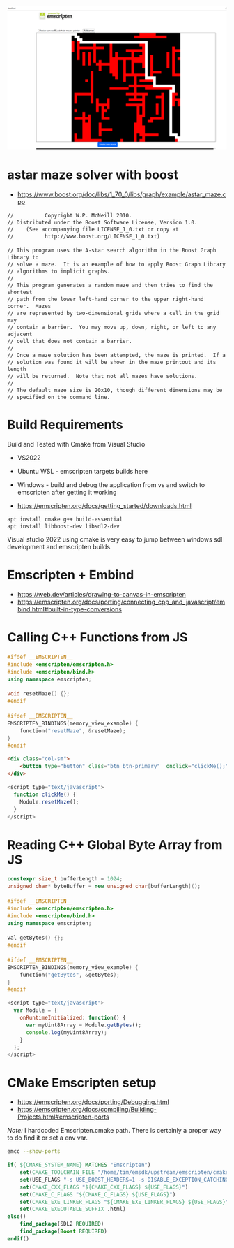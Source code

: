 ![screenshot](images/maze_solved.png)

# astar maze solver with boost

- https://www.boost.org/doc/libs/1_70_0/libs/graph/example/astar_maze.cpp

```
//          Copyright W.P. McNeill 2010.
// Distributed under the Boost Software License, Version 1.0.
//    (See accompanying file LICENSE_1_0.txt or copy at
//          http://www.boost.org/LICENSE_1_0.txt)

// This program uses the A-star search algorithm in the Boost Graph Library to
// solve a maze.  It is an example of how to apply Boost Graph Library
// algorithms to implicit graphs.
//
// This program generates a random maze and then tries to find the shortest
// path from the lower left-hand corner to the upper right-hand corner.  Mazes
// are represented by two-dimensional grids where a cell in the grid may
// contain a barrier.  You may move up, down, right, or left to any adjacent
// cell that does not contain a barrier.
//
// Once a maze solution has been attempted, the maze is printed.  If a
// solution was found it will be shown in the maze printout and its length
// will be returned.  Note that not all mazes have solutions.
//
// The default maze size is 20x10, though different dimensions may be
// specified on the command line.
```

# Build Requirements

Build and Tested with Cmake from Visual Studio
- VS2022
- Ubuntu WSL - emscripten targets builds here
- Windows - build and debug the application from vs and switch to emscripten after getting it working

- https://emscripten.org/docs/getting_started/downloads.html

```
apt install cmake g++ build-essential
apt install libboost-dev libsdl2-dev 
```

Visual studio 2022 using cmake is very easy to jump between windows sdl development and emscripten builds.

# Emscripten + Embind

- https://web.dev/articles/drawing-to-canvas-in-emscripten
- https://emscripten.org/docs/porting/connecting_cpp_and_javascript/embind.html#built-in-type-conversions

# Calling C++ Functions from JS 

```c++
#ifdef __EMSCRIPTEN__
#include <emscripten/emscripten.h>
#include <emscripten/bind.h>
using namespace emscripten;

void resetMaze() {};
#endif

#ifdef __EMSCRIPTEN__
EMSCRIPTEN_BINDINGS(memory_view_example) {
	function("resetMaze", &resetMaze);
}
#endif
```

```HTML
<div class="col-sm">
	<button type="button" class="btn btn-primary"  onclick="clickMe();">create new maze</button>      
</div>
```

```JavaScript
<script type="text/javascript">
  function clickMe() {
	Module.resetMaze(); 
  }
</script>
```

# Reading C++ Global Byte Array from JS

```c++
constexpr size_t bufferLength = 1024;
unsigned char* byteBuffer = new unsigned char[bufferLength]();

#ifdef __EMSCRIPTEN__
#include <emscripten/emscripten.h>
#include <emscripten/bind.h>
using namespace emscripten;

val getBytes() {};
#endif

#ifdef __EMSCRIPTEN__
EMSCRIPTEN_BINDINGS(memory_view_example) {
	function("getBytes", &getBytes);
}
#endif
```

```JavaScript
<script type="text/javascript">
  var Module = {
	onRuntimeInitialized: function() {
	  var myUint8Array = Module.getBytes();
	  console.log(myUint8Array);		
	}
  };
</script>
```

# CMake Emscripten setup

- https://emscripten.org/docs/porting/Debugging.html
- https://emscripten.org/docs/compiling/Building-Projects.html#emscripten-ports

*Note:* I hardcoded Emscripten.cmake path.  There is certainly a proper way to do find it or set a env var.

```bash
emcc --show-ports
```

```cmake
if( ${CMAKE_SYSTEM_NAME} MATCHES "Emscripten")
    set(CMAKE_TOOLCHAIN_FILE "/home/tim/emsdk/upstream/emscripten/cmake/Modules/Platform/Emscripten.cmake" )
    set(USE_FLAGS "-s USE_BOOST_HEADERS=1 -s DISABLE_EXCEPTION_CATCHING=0 -s USE_SDL=2 -s USE_SDL_GFX=2 --bind")
    set(CMAKE_CXX_FLAGS "${CMAKE_CXX_FLAGS} ${USE_FLAGS}")
    set(CMAKE_C_FLAGS "${CMAKE_C_FLAGS} ${USE_FLAGS}")
    set(CMAKE_EXE_LINKER_FLAGS "${CMAKE_EXE_LINKER_FLAGS} ${USE_FLAGS}")
    set(CMAKE_EXECUTABLE_SUFFIX .html)
else()
    find_package(SDL2 REQUIRED)
    find_package(Boost REQUIRED)
endif()
```
